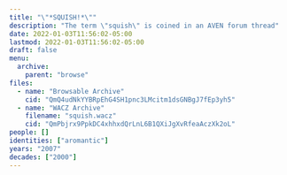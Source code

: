 ```yaml
---
title: "\"*SQUISH!*\""
description: "The term \"squish\" is coined in an AVEN forum thread"
date: 2022-01-03T11:56:02-05:00
lastmod: 2022-01-03T11:56:02-05:00
draft: false
menu:
  archive:
    parent: "browse"
files:
  - name: "Browsable Archive"
    cid: "QmQ4udNkYYBRpEhG4SH1pnc3LMcitm1dsGNBgJ7fEp3yh5"
  - name: "WACZ Archive"
    filename: "squish.wacz"
    cid: "QmPbjrx9PpkDC4xhhxdQrLnL6B1QXiJgXvRfeaAczXk2oL"
people: []
identities: ["aromantic"]
years: "2007"
decades: ["2000"]
---
```


